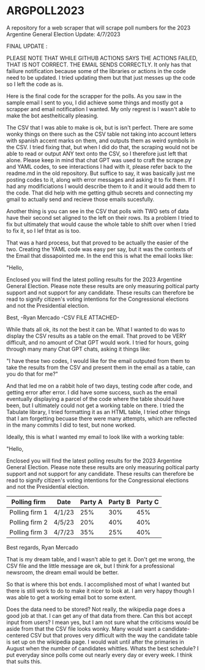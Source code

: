 # ARGPOLL2023
A repository for a web scraper that will scrape poll numbers for the 2023 Argentine General Election
Update: 4/7/2023

FINAL UPDATE :

PLEASE NOTE THAT WHILE GITHUB ACTIONS SAYS THE ACTIONS FAILED, THAT IS NOT CORRECT. THE EMAIL SENDS CORRECTLY. It only has that failiure notification because some of the libraries or actions in the code need to be updated. I tried updating them but that just messes up the code so I left the code as is. 

Here is the final code for the scrapper for the polls. As you saw in the sample email I sent to you, I did achieve some things and mostly got a scrapper and email notification I wanted. My only regrest is I wasn't able to make the bot aestheitically pleasing. 

The CSV that I was able to make is ok, but is isn't perfect. There are some wonky things on there such as the CSV table not taking into account letters with spanish accent marks on them, and outputs them as weird symbols in the CSV. I tried fixing that, but when I did do that, the scraping would not be able to read or output ANY text onto the CSV, so I therefore just left that alone. Please keep in mind that chat GPT was used to craft the scrape.py and YAML codes, to see interactions I had with it, please refer back to the readme.md in the old repository. But suffice to say, it was basically just me posting codes to it, along with error messages and asking it to fix them. If I had any modificiations I would describe them to it and it would add them to the code. That did help with me getting github secrets and connecting my gmail to actually send and recieve those emails sucesfully.  

Another thing is you can see in the CSV that polls with TWO sets of data have their second set aligned to the left on their rows. Its a problem I tried to fix but ultimately that would cause the whole table to shift over when I tried to fix it, so I lef thtat as is too. 

That was a hard process, but that proved to be actually the easier of the two. Creating the YAML code was easy per say, but it was the contexts of the Email that dissapointed me. In the end this is what the email looks like:

"Hello, 

Enclosed you will find the latest polling results for the 2023 Argentine General Election. Please note these results are only measuring poltical party support and not support for any candidate. These results can therefore be read to signify citizen's voting intentions for the Congressional elections and not the Presidential election.

 Best, 
 -Ryan Mercado
-CSV FILE ATTACHED-

While thats all ok, its not the best it can be. What I wanted to do was to display the CSV results as a table on the email. That proved to be VERY difficult, and no amount of Chat GPT would work. I tried for hours, going through many many Chat GPT chats, asking it things like:

"I have these two codes, I would like for the email outputed from them to take the results from the CSV and present them in the email as a table, can you do that for me?"

And that led me on a rabbit hole of two days, testing code after code, and getting error after error. I did have some success, such as the email eventually displaying a parcel of the code where the table should have been, but I ultimately could not get a working table on there. I tried the Tabulate library, I tried formatting it as an HTML table, I tried other things that I am forgetting becuase there were many attempts, which are reflected in the many commits I did to test, but none worked.

Ideally, this is what I wanted my email to look like with a working table:

"Hello, 

Enclosed you will find the latest polling results for the 2023 Argentine General Election. Please note these results are only measuring poltical party support and not support for any candidate. These results can therefore be read to signify citizen's voting intentions for the Congressional elections and not the Presidential election.


|     Polling firm     |  Date  |   Party A  |   Party B  |   Party C  |
|----------------------|--------|------------|------------|------------|
|   Polling firm 1     | 4/1/23 |     25%    |     30%    |     45%    |
|   Polling firm 2     | 4/5/23 |     20%    |     40%    |     40%    |
|   Polling firm 3     | 4/7/23 |     35%    |     25%    |     40%    |

Best regards,
Ryan Mercado

That is my dream table, and I wasn't able to get it. Don't get me wrong, the CSV file and the little message are ok, but I think for a professional newsroom, the dream email would be better.

So that is where this bot ends. I accomplished most of what I wanted but there is still work to do to make it nicer to look at. I am very happy though I was able to get a working email bot to some extent. 

Does the data need to be stored? Not really, the wikipedia page does a good job at that. I can get any of that data from there.
Can this bot accept input from users? I mean yes, but I am not sure what the criticisms would be aside from that the CSV file looks wonky. Many would want a candidate-centered CSV but that proves very difficult with the way the candidate table is set up on the wikipedia page. I would wait until after the primaries in August when the number of candidates whittles. Whats the best schedule? I put everyday since polls come out nearly every day or every week. I think that suits this. 


<End of update>